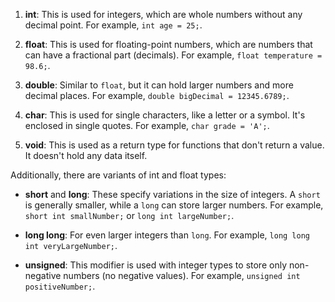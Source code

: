 
1. **int**: This is used for integers, which are whole numbers without any decimal point. For example, `int age = 25;`.

2. **float**: This is used for floating-point numbers, which are numbers that can have a fractional part (decimals). For example, `float temperature = 98.6;`.

3. **double**: Similar to `float`, but it can hold larger numbers and more decimal places. For example, `double bigDecimal = 12345.6789;`.

4. **char**: This is used for single characters, like a letter or a symbol. It's enclosed in single quotes. For example, `char grade = 'A';`.

5. **void**: This is used as a return type for functions that don't return a value. It doesn't hold any data itself.

Additionally, there are variants of int and float types:

- **short** and **long**: These specify variations in the size of integers. A `short` is generally smaller, while a `long` can store larger numbers. For example, `short int smallNumber;` or `long int largeNumber;`.
  
- **long long**: For even larger integers than `long`. For example, `long long int veryLargeNumber;`.

- **unsigned**: This modifier is used with integer types to store only non-negative numbers (no negative values). For example, `unsigned int positiveNumber;`.


